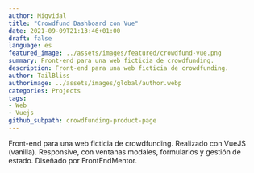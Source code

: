 ```yaml
---
author: Migvidal
title: "Crowdfund Dashboard con Vue"
date: 2021-09-09T21:13:46+01:00
draft: false
language: es
featured_image: ../assets/images/featured/crowdfund-vue.png
summary: Front-end para una web ficticia de crowdfunding.
description: Front-end para una web ficticia de crowdfunding.
author: TailBliss
authorimage: ../assets/images/global/author.webp
categories: Projects
tags: 
- Web
- Vuejs
github_subpath: crowdfunding-product-page
---
```


Front-end para una web ficticia de crowdfunding. Realizado con VueJS (vanilla). Responsive, con ventanas modales, formularios y gestión de estado. Diseñado por FrontEndMentor.